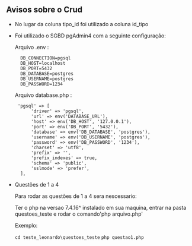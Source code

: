 ## Avisos sobre o Crud

- No lugar da coluna tipo_id foi utilizado a coluna id_tipo

- Foi utilizado o SGBD pgAdmin4 com a seguinte configuração:

    Arquivo .env :

        DB_CONNECTION=pgsql
        DB_HOST=localhost
        DB_PORT=5432
        DB_DATABASE=postgres
        DB_USERNAME=postgres
        DB_PASSWORD=1234

    Arquivo database.php :

       'pgsql' => [
            'driver' => 'pgsql',
            'url' => env('DATABASE_URL'),
            'host' => env('DB_HOST', '127.0.0.1'),
            'port' => env('DB_PORT', '5432'),
            'database' => env('DB_DATABASE', 'postgres'),
            'username' => env('DB_USERNAME', 'postgres'),
            'password' => env('DB_PASSWORD', '1234'),
            'charset' => 'utf8',
            'prefix' => '',
            'prefix_indexes' => true,
            'schema' => 'public',
            'sslmode' => 'prefer',
        ],

- Questões de 1 a 4

    Para rodar as questões de 1 a 4 sera nescessario:
    
    Ter o php na versao 7.4.16^ instalado em sua maquina, entrar na pasta questoes_teste e rodar o comando'php arquivo.php'

    Exemplo:
    
    `cd teste_leonardo\questoes_teste`
    `php questao1.php`